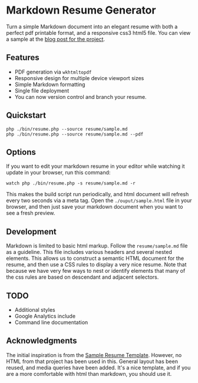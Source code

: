 # Markdown Resume Generator

Turn a simple Markdown document into an elegant resume with both a perfect
pdf printable format, and a responsive css3 html5 file. You can view a sample
at the [blog post for the project][blog].

## Features

* PDF generation via `wkhtmltopdf`
* Responsive design for multiple device viewport sizes
* Simple Markdown formatting
* Single file deployment
* You can now version control and branch your resume.

## Quickstart

    php ./bin/resume.php --source resume/sample.md
    php ./bin/resume.php --source resume/sample.md --pdf

## Options

If you want to edit your markdown resume in your editor while watching it
update in your browser, run this command:

    watch php ./bin/resume.php -s resume/sample.md -r
    
This makes the build script run periodically, and html document will refresh
every two seconds via a meta tag. Open the `./ouput/sample.html` file in
your browser, and then just save your markdown document when you want to see
a fresh preview.

## Development

Markdown is limited to basic html markup. Follow the `resume/sample.md` file 
as a guideline. This file includes various headers and several nested elements.
This allows us to construct a semantic HTML document for the resume, and then
use a CSS rules to display a very nice resume. Note that because we have very
few ways to nest or identify elements that many of the css rules are based
on descendant and adjacent selectors. 

## TODO

* Additional styles
* Google Analytics include
* Command line documentation

## Acknowledgments

The initial inspiration is from the [Sample Resume Template][srt].
However, no HTML from that project has been used in this. General layout has been reused, and media queries
have been added. It's a nice template, and if you are a more comfortable with html than markdown, you should use it.

[srt]: http://sampleresumetemplate.net/ "A great starting point"
[blog]: http://there4development.com/blog/2012/12/31/markdown-resume-builder/
